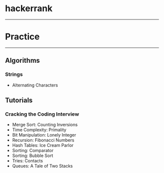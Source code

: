 # hackerrank
-----
# Practice
-----
## Algorithms

### Strings

- Alternating Characters

## Tutorials

### Cracking the Coding Interview
- Merge Sort: Counting Inversions
- Time Complexity: Primality
- Bit Manipulation: Lonely Integer
- Recursion: Fibonacci Numbers
- Hash Tables: Ice Cream Parlor
- Sorting: Comparator
- Sorting: Bubble Sort
- Tries: Contacts
- Queues: A Tale of Two Stacks